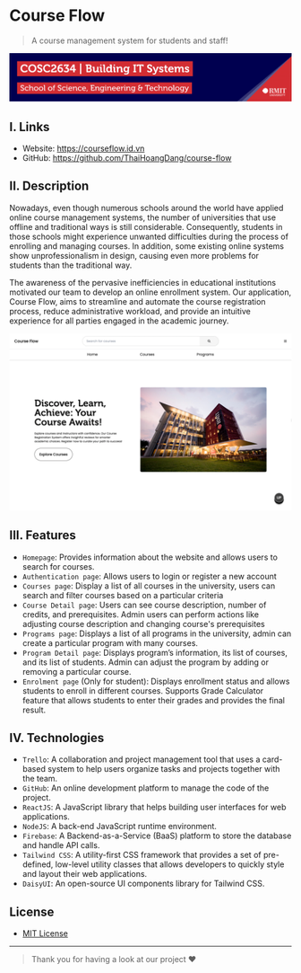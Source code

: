 # Course Flow
> A course management system for students and staff!

![Building IT Systems](https://github.com/ThaiHoangDang/course-flow/blob/main/public/img/course.png?raw=true)

## I. Links
- Website: https://courseflow.id.vn
- GitHub: https://github.com/ThaiHoangDang/course-flow

## II. Description
Nowadays, even though numerous schools around the world have applied online course management systems, the number of universities that use offline and traditional ways is still considerable. Consequently, students in those schools might experience unwanted difficulties during the process of enrolling and managing courses. In addition, some existing online systems show unprofessionalism in design, causing even more problems for students than the traditional way. 

The awareness of the pervasive inefficiencies in educational institutions motivated our team to develop an online enrollment system. Our application, Course Flow, aims to streamline and automate the course registration process, reduce administrative workload, and provide an intuitive experience for all parties engaged in the academic journey.

![Building IT Systems](https://github.com/ThaiHoangDang/course-flow/blob/main/public/img/website.png?raw=true)

## III. Features
- `Homepage`: Provides information about the website and allows users to search for courses.
- `Authentication page`: Allows users to login or register a new account
- `Courses page`: Display a list of all courses in the university, users can search and filter courses based on a particular criteria
- `Course Detail page`: Users can see course description, number of credits, and prerequisites. Admin users can perform actions like adjusting course description and changing course's prerequisites
- `Programs page`: Displays a list of all programs in the university, admin can create a particular program with many courses.
- `Program Detail page`: Displays program’s information, its list of courses, and its list of students. Admin can adjust the program by adding or removing a particular course.
- `Enrolment page` (Only for student): Displays enrollment status and allows students to enroll in different courses. Supports Grade Calculator feature that allows students to enter their grades and provides the final result.


## IV. Technologies
- `Trello`: A collaboration and project management tool that uses a card-based system to help users organize tasks and projects together with the team.
- `GitHub`: An online development platform to manage the code of the project.
- `ReactJS`: A JavaScript library that helps building user interfaces for web applications.
- `NodeJS`: A back-end JavaScript runtime environment.
- `Firebase`: A Backend-as-a-Service (BaaS) platform to store the database and handle API calls.
- `Tailwind CSS`: A utility-first CSS framework that provides a set of pre-defined, low-level utility classes that allows developers to quickly style and layout their web applications.
- `DaisyUI`: An open-source UI components library for Tailwind CSS.

## License
- [MIT License](LICENSE)

---

> Thank you for having a look at our project ❤️
